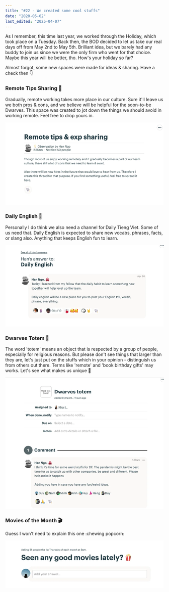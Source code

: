```yaml
---
title: "#22 - We created some cool stuffs"
date: "2020-05-02"
last_edited: "2025-04-07"
---
```

As I remember, this time last year, we worked through the Holiday, which took place on a Tuesday. Back then, the BOD decided to let us take our real days off from May 2nd to May 5th. Brilliant idea, but we barely had any buddy to join us since we were the only firm who went for that choice. Maybe this year will be better, tho. How's your holiday so far?

Almost forgot, some new spaces were made for ideas & sharing. Have a check then 👇

### Remote Tips Sharing 👀

Gradually, remote working takes more place in our culture. Sure it'll leave us we both pros & cons, and we believe will be helpful for the soon-to-be Dwarves. This space was created to jot down the things we should avoid in working remote. Feel free to drop yours in.

![](assets/notion-image-1744007143736-c6snp.webp)

### Daily English 📓

Personally I do think we also need a channel for Daily Tieng Viet. Some of us need that.
Daily English is expected to share new vocabs, phrases, facts, or slang also. Anything that keeps English fun to learn.

![](assets/notion-image-1744007144023-tl960.webp)

### Dwarves Totem 🔸

The word 'totem' means an object that is respected by a group of people, especially for religious reasons. But please don't see things that larger than they are, let's just put on the stuffs which in your opinion - distinguish us from others out there. Terms like 'remote' and 'book birthday gifts' may works. Let's see what makes us unique 🌚

![](assets/notion-image-1744007144286-bzq20.webp)

### Movies of the Month 🎬

Guess I won't need to explain this one :chewing popcorn:

![](assets/notion-image-1744007144608-7ry4c.webp)
